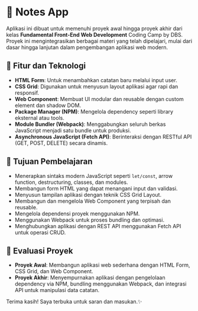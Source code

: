 # 📝 Notes App

Aplikasi ini dibuat untuk memenuhi proyek awal hingga proyek akhir dari kelas **Fundamental Front-End Web Development** Coding Camp by DBS. Proyek ini mengintegrasikan berbagai materi yang telah dipelajari, mulai dari dasar hingga lanjutan dalam pengembangan aplikasi web modern.

## 🚀 Fitur dan Teknologi

- **HTML Form**: Untuk menambahkan catatan baru melalui input user.
- **CSS Grid**: Digunakan untuk menyusun layout aplikasi agar rapi dan responsif.
- **Web Component**: Membuat UI modular dan reusable dengan custom element dan shadow DOM.
- **Package Manager (NPM)**: Mengelola dependency seperti library eksternal atau tools.
- **Module Bundler (Webpack)**: Menggabungkan seluruh berkas JavaScript menjadi satu bundle untuk produksi.
- **Asynchronous JavaScript (Fetch API)**: Berinteraksi dengan RESTful API (GET, POST, DELETE) secara dinamis.

## 🎯 Tujuan Pembelajaran

- Menerapkan sintaks modern JavaScript seperti `let/const`, arrow function, destructuring, classes, dan modules.
- Membangun form HTML yang dapat menangani input dan validasi.
- Menyusun tampilan aplikasi dengan teknik CSS Grid Layout.
- Membangun dan mengelola Web Component yang terpisah dan reusable.
- Mengelola dependensi proyek menggunakan NPM.
- Menggunakan Webpack untuk proses bundling dan optimasi.
- Menghubungkan aplikasi dengan REST API menggunakan Fetch API untuk operasi CRUD.

## 🧪 Evaluasi Proyek

- **Proyek Awal**: Membangun aplikasi web sederhana dengan HTML Form, CSS Grid, dan Web Component.
- **Proyek Akhir**: Menyempurnakan aplikasi dengan pengelolaan dependency via NPM, bundling menggunakan Webpack, dan integrasi API untuk manipulasi data catatan.

Terima kasih! Saya terbuka untuk saran dan masukan.✨
